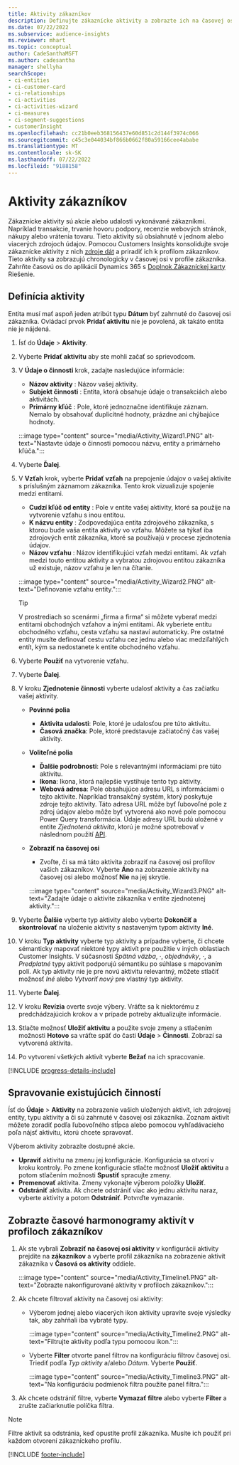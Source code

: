 ```yaml
---
title: Aktivity zákazníkov
description: Definujte zákaznícke aktivity a zobrazte ich na časovej osi v zákazníckych profiloch.
ms.date: 07/22/2022
ms.subservice: audience-insights
ms.reviewer: mhart
ms.topic: conceptual
author: CadeSanthaMSFT
ms.author: cadesantha
manager: shellyha
searchScope:
- ci-entities
- ci-customer-card
- ci-relationships
- ci-activities
- ci-activities-wizard
- ci-measures
- ci-segment-suggestions
- customerInsight
ms.openlocfilehash: cc21b0eeb368156437e60d851c2d144f3974c066
ms.sourcegitcommit: c45c3e044034bf866b0662f80a59166cee4ababe
ms.translationtype: MT
ms.contentlocale: sk-SK
ms.lasthandoff: 07/22/2022
ms.locfileid: "9188158"
---
```

# <a name="customer-activities"></a>Aktivity zákazníkov

Zákaznícke aktivity sú akcie alebo udalosti vykonávané zákazníkmi. Napríklad transakcie, trvanie hovoru podpory, recenzie webových stránok, nákupy alebo vrátenia tovaru. Tieto aktivity sú obsiahnuté v jednom alebo viacerých zdrojoch údajov. Pomocou Customers Insights konsolidujte svoje zákaznícke aktivity z nich [zdroje dát](data-sources.md) a priradiť ich k profilom zákazníkov. Tieto aktivity sa zobrazujú chronologicky v časovej osi v profile zákazníka. Zahrňte časovú os do aplikácií Dynamics 365 s [Doplnok Zákazníckej karty](customer-card-add-in.md) Riešenie.

## <a name="define-an-activity"></a>Definícia aktivity

Entita musí mať aspoň jeden atribút typu **Dátum** byť zahrnuté do časovej osi zákazníka. Ovládací prvok **Pridať aktivitu** nie je povolená, ak takáto entita nie je nájdená.

1. Ísť do **Údaje** > **Aktivity**.

1. Vyberte **Pridať aktivitu** aby ste mohli začať so sprievodcom.

1. V **Údaje o činnosti** krok, zadajte nasledujúce informácie:

   - **Názov aktivity** : Názov vašej aktivity.
   - **Subjekt činnosti** : Entita, ktorá obsahuje údaje o transakciách alebo aktivitách.
   - **Primárny kľúč** : Pole, ktoré jednoznačne identifikuje záznam. Nemalo by obsahovať duplicitné hodnoty, prázdne ani chýbajúce hodnoty.

   :::image type="content" source="media/Activity_Wizard1.PNG" alt-text="Nastavte údaje o činnosti pomocou názvu, entity a primárneho kľúča.":::

1. Vyberte **Ďalej**.

1. V **Vzťah** krok, vyberte **Pridať vzťah** na prepojenie údajov o vašej aktivite s príslušným záznamom zákazníka. Tento krok vizualizuje spojenie medzi entitami.  

   - **Cudzí kľúč od entity** : Pole v entite vašej aktivity, ktoré sa použije na vytvorenie vzťahu s inou entitou.
   - **K názvu entity** : Zodpovedajúca entita zdrojového zákazníka, s ktorou bude vaša entita aktivity vo vzťahu. Môžete sa týkať iba zdrojových entít zákazníka, ktoré sa používajú v procese zjednotenia údajov.
   - **Názov vzťahu** : Názov identifikujúci vzťah medzi entitami. Ak vzťah medzi touto entitou aktivity a vybratou zdrojovou entitou zákazníka už existuje, názov vzťahu je len na čítanie.

   :::image type="content" source="media/Activity_Wizard2.PNG" alt-text="Definovanie vzťahu entity.":::

   > [!TIP]
   > V prostrediach so scenármi „firma a firma“ si môžete vyberať medzi entitami obchodných vzťahov a inými entitami. Ak vyberiete entitu obchodného vzťahu, cesta vzťahu sa nastaví automaticky. Pre ostatné entity musíte definovať cestu vzťahu cez jednu alebo viac medziľahlých entít, kým sa nedostanete k entite obchodného vzťahu.

1. Vyberte **Použiť** na vytvorenie vzťahu.

1. Vyberte **Ďalej**.

1. V kroku **Zjednotenie činnosti** vyberte udalosť aktivity a čas začiatku vašej aktivity.
   - **Povinné polia**
      - **Aktivita udalosti**: Pole, ktoré je udalosťou pre túto aktivitu.
      - **Časová značka**: Pole, ktoré predstavuje začiatočný čas vašej aktivity.

   - **Voliteľné polia**
      - **Ďalšie podrobnosti**: Pole s relevantnými informáciami pre túto aktivitu.
      - **Ikona**: Ikona, ktorá najlepšie vystihuje tento typ aktivity.
      - **Webová adresa**: Pole obsahujúce adresu URL s informáciami o tejto aktivite. Napríklad transakčný systém, ktorý poskytuje zdroje tejto aktivity. Táto adresa URL môže byť ľubovoľné pole z zdroj údajov alebo môže byť vytvorená ako nové pole pomocou Power Query transformácia. Údaje adresy URL budú uložené v entite *Zjednotená aktivita*, ktorú je možné spotrebovať v následnom použití [API](apis.md).

   - **Zobraziť na časovej osi**
      - Zvoľte, či sa má táto aktivita zobraziť na časovej osi profilov vašich zákazníkov. Vyberte **Áno** na zobrazenie aktivity na časovej osi alebo možnosť **Nie** na jej skrytie.

      :::image type="content" source="media/Activity_Wizard3.PNG" alt-text="Zadajte údaje o aktivite zákazníka v entite zjednotenej aktivity.":::

1. Vyberte **Ďalšie** vyberte typ aktivity alebo vyberte **Dokončiť a skontrolovať** na uloženie aktivity s nastaveným typom aktivity **Iné**.

1. V kroku **Typ aktivity** vyberte typ aktivity a prípadne vyberte, či chcete sémanticky mapovať niektoré typy aktivít pre použitie v iných oblastiach Customer Insights. V súčasnosti *Spätná väzba*, *·*, *objednávky*, *·*, a *Predplatné* typy aktivít podporujú sémantiku po súhlase s mapovaním polí. Ak typ aktivity nie je pre novú aktivitu relevantný, môžete stlačiť možnosť *Iné* alebo *Vytvoriť nový* pre vlastný typ aktivity.

1. Vyberte **Ďalej**.

1. V kroku **Revízia** overte svoje výbery. Vráťte sa k niektorému z predchádzajúcich krokov a v prípade potreby aktualizujte informácie.

1. Stlačte možnosť **Uložiť aktivitu** a použite svoje zmeny a stlačením možnosti **Hotovo** sa vráťte späť do časti **Údaje** > **Činnosti**. Zobrazí sa vytvorená aktivita.

1. Po vytvorení všetkých aktivít vyberte **Bežať** na ich spracovanie.

[!INCLUDE [progress-details-include](includes/progress-details-pane.md)]

## <a name="manage-existing-activities"></a>Spravovanie existujúcich činností

Ísť do **Údaje** > **Aktivity** na zobrazenie vašich uložených aktivít, ich zdrojovej entity, typu aktivity a či sú zahrnuté v časovej osi zákazníka. Zoznam aktivít môžete zoradiť podľa ľubovoľného stĺpca alebo pomocou vyhľadávacieho poľa nájsť aktivitu, ktorú chcete spravovať.

Výberom aktivity zobrazíte dostupné akcie.

- **Upraviť** aktivitu na zmenu jej konfigurácie. Konfigurácia sa otvorí v kroku kontroly. Po zmene konfigurácie stlačte možnosť **Uložiť aktivitu** a potom stlačením možnosti **Spustiť** spracujte zmeny.
- **Premenovať** aktivita. Zmeny vykonajte výberom položky **Uložiť**.
- **Odstrániť** aktivita. Ak chcete odstrániť viac ako jednu aktivitu naraz, vyberte aktivity a potom **Odstrániť**. Potvrďte vymazanie.

## <a name="view-activity-timelines-on-customer-profiles"></a>Zobrazte časové harmonogramy aktivít v profiloch zákazníkov

1. Ak ste vybrali **Zobraziť na časovej osi aktivity** v konfigurácii aktivity prejdite na **zákazníkov** a vyberte profil zákazníka na zobrazenie aktivít zákazníka v **Časová os aktivity** oddiele.

   :::image type="content" source="media/Activity_Timeline1.PNG" alt-text="Zobrazte nakonfigurované aktivity v profiloch zákazníkov.":::

1. Ak chcete filtrovať aktivity na časovej osi aktivity:

   - Výberom jednej alebo viacerých ikon aktivity upravíte svoje výsledky tak, aby zahŕňali iba vybraté typy.

     :::image type="content" source="media/Activity_Timeline2.PNG" alt-text="Filtrujte aktivity podľa typu pomocou ikon.":::

   - Vyberte **Filter** otvorte panel filtrov na konfiguráciu filtrov časovej osi. Triediť podľa *Typ aktivity* a/alebo *Dátum*. Vyberte **Použiť**.

     :::image type="content" source="media/Activity_Timeline3.PNG" alt-text="Na konfiguráciu podmienok filtra použite panel filtra.":::

1. Ak chcete odstrániť filtre, vyberte **Vymazať filtre** alebo vyberte **Filter** a zrušte začiarknutie políčka filtra.

> [!NOTE]
> Filtre aktivít sa odstránia, keď opustíte profil zákazníka. Musíte ich použiť pri každom otvorení zákazníckeho profilu.

[!INCLUDE [footer-include](includes/footer-banner.md)]
